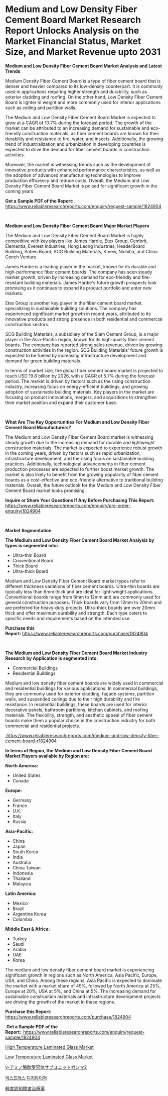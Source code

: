 <p><h1>Medium and Low Density Fiber Cement Board Market Research Report Unlocks Analysis on the Market Financial Status, Market Size, and Market Revenue upto 2031</h1></p><p><strong>Medium and Low Density Fiber Cement Board Market Analysis and Latest Trends</strong></p>
<p><p>Medium Density Fiber Cement Board is a type of fiber cement board that is denser and heavier compared to its low-density counterpart. It is commonly used in applications requiring higher strength and durability, such as exterior cladding and roofing. On the other hand, Low Density Fiber Cement Board is lighter in weight and more commonly used for interior applications such as ceiling and partition walls.</p><p>The Medium and Low Density Fiber Cement Board Market is expected to grow at a CAGR of 10.7% during the forecast period. The growth of the market can be attributed to an increasing demand for sustainable and eco-friendly construction materials, as fiber cement boards are known for their durability and resistance to fire, water, and insects. Additionally, the growing trend of industrialization and urbanization in developing countries is expected to drive the demand for fiber cement boards in construction activities.</p><p>Moreover, the market is witnessing trends such as the development of innovative products with enhanced performance characteristics, as well as the adoption of advanced manufacturing technologies to improve production efficiency and reduce costs. Overall, the Medium and Low Density Fiber Cement Board Market is poised for significant growth in the coming years.</p></p>
<p><strong>Get a Sample PDF of the Report:&nbsp;</strong> <a href="https://www.reliableresearchreports.com/enquiry/request-sample/1824904">https://www.reliableresearchreports.com/enquiry/request-sample/1824904</a></p>
<p>&nbsp;</p>
<p><strong>Medium and Low Density Fiber Cement Board Major Market Players</strong></p>
<p><p>The Medium and Low Density Fiber Cement Board Market is highly competitive with key players like James Hardie, Etex Group, Cembrit, Elementia, Everest Industries, Hong Leong Industries, HeaderBoard Building, Soben Board, SCG Building Materials, Kmew, Nichiha, and China Conch Venture.</p><p>James Hardie is a leading player in the market, known for its durable and high-performance fiber cement boards. The company has seen steady market growth, driven by increasing demand for eco-friendly and fire-resistant building materials. James Hardie's future growth prospects look promising as it continues to expand its product portfolio and enter new markets.</p><p>Etex Group is another key player in the fiber cement board market, specializing in sustainable building solutions. The company has experienced significant market growth in recent years, attributed to its innovative products and strong presence in both residential and commercial construction sectors.</p><p>SCG Building Materials, a subsidiary of the Siam Cement Group, is a major player in the Asia-Pacific region, known for its high-quality fiber cement boards. The company has reported strong sales revenue, driven by growing construction activities in the region. SCG Building Materials' future growth is expected to be fueled by increasing infrastructure development and demand for green building materials.</p><p>In terms of market size, the global fiber cement board market is projected to reach USD 19.8 billion by 2026, with a CAGR of 5.7% during the forecast period. The market is driven by factors such as the rising construction industry, increasing focus on energy-efficient buildings, and growing adoption of sustainable building materials. Key players in the market are focusing on product innovations, mergers, and acquisitions to strengthen their market position and expand their customer base.</p></p>
<p>&nbsp;</p>
<p><strong>What Are The Key Opportunities For Medium and Low Density Fiber Cement Board Manufacturers?</strong></p>
<p><p>The Medium and Low Density Fiber Cement Board market is witnessing steady growth due to the increasing demand for durable and lightweight construction materials. The market is expected to experience robust growth in the coming years, driven by factors such as rapid urbanization, infrastructure development, and the rising focus on sustainable building practices. Additionally, technological advancements in fiber cement production processes are expected to further boost market growth. The market is also likely to benefit from the growing popularity of fiber cement boards as a cost-effective and eco-friendly alternative to traditional building materials. Overall, the future outlook for the Medium and Low Density Fiber Cement Board market looks promising.</p></p>
<p><strong>Inquire or Share Your Questions If Any Before Purchasing This Report:</strong> <a href="https://www.reliableresearchreports.com/enquiry/pre-order-enquiry/1824904">https://www.reliableresearchreports.com/enquiry/pre-order-enquiry/1824904</a></p>
<p>&nbsp;</p>
<p><strong>Market Segmentation</strong></p>
<p><strong>The Medium and Low Density Fiber Cement Board Market Analysis by types is segmented into:</strong></p>
<p><ul><li>Ultra-thin Board</li><li>Conventional Board</li><li>Thick Board</li><li>Ultra-thick Board</li></ul></p>
<p><p>Medium and Low Density Fiber Cement Board market types refer to different thickness variations of fiber cement boards. Ultra-thin boards are typically less than 6mm thick and are ideal for light-weight applications. Conventional boards range from 6mm to 12mm and are commonly used for general construction purposes. Thick boards vary from 12mm to 20mm and are preferred for heavy-duty projects. Ultra-thick boards are over 20mm thick and offer maximum durability and strength. Each type caters to specific needs and requirements based on the intended use.</p></p>
<p><strong>Purchase this Report:&nbsp;</strong><a href="https://www.reliableresearchreports.com/purchase/1824904">https://www.reliableresearchreports.com/purchase/1824904</a></p>
<p>&nbsp;</p>
<p><strong>The Medium and Low Density Fiber Cement Board Market Industry Research by Application is segmented into:</strong></p>
<p><ul><li>Commercial Buildings</li><li>Residential Buildings</li></ul></p>
<p><p>Medium and low density fiber cement boards are widely used in commercial and residential buildings for various applications. In commercial buildings, they are commonly used for exterior cladding, façade systems, partition walls, and suspended ceilings due to their high durability and fire resistance. In residential buildings, these boards are used for interior decorative panels, bathroom partitions, kitchen cabinets, and roofing materials. The flexibility, strength, and aesthetic appeal of fiber cement boards make them a popular choice in the construction industry for both commercial and residential projects.</p></p>
<p><a href="https://www.reliableresearchreports.com/medium-and-low-density-fiber-cement-board-r1824904">&nbsp;https://www.reliableresearchreports.com/medium-and-low-density-fiber-cement-board-r1824904</a></p>
<p><strong>In terms of Region, the Medium and Low Density Fiber Cement Board Market Players available by Region are:</strong></p>
<p>
    <p> <strong> North America: </strong>
        <ul>
            <li>United States</li>
            <li>Canada</li>
        </ul>
        </p> 
    <p> <strong> Europe: </strong>
        <ul>
            <li>Germany</li>
            <li>France</li>
            <li>U.K.</li>
            <li>Italy</li>
            <li>Russia</li>
        </ul>
        </p> 
    <p> <strong> Asia-Pacific: </strong>
        <ul>
            <li>China</li>
            <li>Japan</li>
            <li>South Korea</li>
            <li>India</li>
            <li>Australia</li>
            <li>China Taiwan</li>
            <li>Indonesia</li>
            <li>Thailand</li>
            <li>Malaysia</li>
        </ul>
        </p> 
    <p> <strong> Latin America: </strong>
        <ul>
            <li>Mexico</li>
            <li>Brazil</li>
            <li>Argentina Korea</li>
            <li>Colombia</li>
        </ul>
        </p> 
    <p> <strong> Middle East & Africa: </strong>
        <ul>
            <li>Turkey</li>
            <li>Saudi</li>
            <li>Arabia</li>
            <li>UAE</li>
            <li>Korea</li>
        </ul>
    </p>
    </p>
<p><p>The medium and low density fiber cement board market is experiencing significant growth in regions such as North America, Asia Pacific, Europe, USA, and China. Among these regions, Asia Pacific is expected to dominate the market with a market share of 45%, followed by North America at 25%, Europe at 20%, USA at 5%, and China at 5%. The increasing demand for sustainable construction materials and infrastructure development projects are driving the growth of the market in these regions.</p></p>
<p><strong>Purchase this Report: </strong><a href="https://www.reliableresearchreports.com/purchase/1824904">https://www.reliableresearchreports.com/purchase/1824904</a></p>
<p>&nbsp;<strong>Get a Sample PDF of the Report:&nbsp;&nbsp;</strong><a href="https://www.reliableresearchreports.com/enquiry/request-sample/1824904">https://www.reliableresearchreports.com/enquiry/request-sample/1824904</a></p>
<p><strong></strong></p>
<p><p><a href="https://github.com/goodweq44/Market-Research-Report-List-1/blob/main/high-temperature-laminated-glass-market.md">High Temperature Laminated Glass Market</a></p><p><a href="https://github.com/MaraKoelpin2023/Market-Research-Report-List-1/blob/main/low-temperature-laminated-glass-market.md">Low Temperature Laminated Glass Market</a></p><p><a href="https://medium.com/@alexsania91/%E3%82%AC%E3%83%B3%E3%83%9E-%E3%82%A2%E3%83%9F%E3%83%8E%E9%85%AA%E9%85%B8%E5%8F%97%E5%AE%B9%E4%BD%93%E3%82%B5%E3%83%96%E3%83%A6%E3%83%8B%E3%83%83%E3%83%88%E3%82%AC%E3%83%B3%E3%83%9E2%E3%81%AE%E5%B8%82%E5%A0%B4%E3%82%B7%E3%82%A7%E3%82%A2-%E5%B8%82%E5%A0%B4%E5%88%86%E6%9E%90-%E6%88%90%E9%95%B7%E3%83%88%E3%83%AC%E3%83%B3%E3%83%89-%E4%BA%88%E6%B8%AC-2024%E5%B9%B4%E3%81%8B%E3%82%892031%E5%B9%B4%E3%81%BE%E3%81%A7%E3%81%AE%E6%9C%9F%E9%96%93-796d1a968901">γ-アミノ酪酸受容体サブユニットガンマ2</a></p><p><a href="https://github.com/ahmadrevanz10/Market-Research-Report-List-1/blob/main/7272069143538.md">익스프레스 디지타이저</a></p><p><a href="https://medium.com/@qarpaiop35/%E8%BB%BD%E5%BA%A6%E8%AA%8D%E7%9F%A5%E9%9A%9C%E5%AE%B3%E6%B2%BB%E7%99%82%E5%B8%82%E5%A0%B4%E8%AA%BF%E6%9F%BB%E3%83%AC%E3%83%9D%E3%83%BC%E3%83%88%E3%81%AB%E3%81%AF-2024%E5%B9%B4%E3%81%8B%E3%82%892031%E5%B9%B4%E3%81%BE%E3%81%A7%E3%81%AE-%E3%81%AEcagr%E4%BA%88%E6%B8%AC%E3%81%AB%E3%81%8A%E3%81%91%E3%82%8B%E5%B8%82%E5%A0%B4%E8%A6%8F%E6%A8%A1-%E3%82%B7%E3%82%A7%E3%82%A2-%E6%88%90%E9%95%B7%E7%8E%87%E3%81%AE%E5%88%86%E6%9E%90%E3%81%8C%E5%90%AB%E3%81%BE%E3%82%8C%E3%81%A6%E3%81%84%E3%81%BE%E3%81%99-d7b75b73ba46">軽度認知障害治療薬</a></p></p>